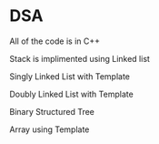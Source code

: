 # DSA
All of the code is in C++

Stack is implimented using Linked list

Singly Linked List with Template

Doubly Linked List with Template

Binary Structured Tree

Array using Template